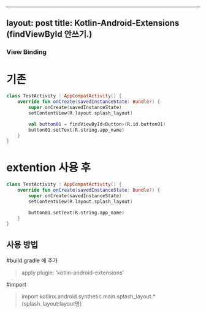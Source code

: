 
---
layout: post
title: Kotlin-Android-Extensions (findViewById 안쓰기.)
---

### View Binding   

# 기존   
```kotlin
class TestActivity : AppCompatActivity() {
    override fun onCreate(savedInstanceState: Bundle?) {
        super.onCreate(savedInstanceState)
        setContentView(R.layout.splash_layout)

        val button01 = findViewById<Button>(R.id.button01)
        button01.setText(R.string.app_name)
    }
}
```

# extention 사용 후   
```Kotlin
class TestActivity : AppCompatActivity() {
    override fun onCreate(savedInstanceState: Bundle?) {
        super.onCreate(savedInstanceState)
        setContentView(R.layout.splash_layout)

        button01.setText(R.string.app_name)
    }
}
```

## 사용 방법   
#build.gradle 에 추가   
> apply plugin: 'kotlin-android-extensions'   

#import   
>import kotlinx.android.synthetic.main.splash_layout.* (splash_layout:layout명)    
